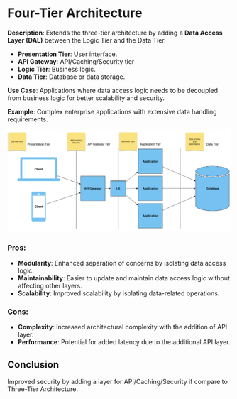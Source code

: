 # Four-Tier Architecture

**Description**: Extends the three-tier architecture by adding a **Data Access Layer (DAL)** between the Logic Tier and the Data Tier.
- **Presentation Tier**: User interface.
- **API Gateway**: API/Caching/Security tier
- **Logic Tier**: Business logic.
- **Data Tier**: Database or data storage.

**Use Case**: Applications where data access logic needs to be decoupled from business logic for better scalability and security.

**Example**: Complex enterprise applications with extensive data handling requirements.

![](../images/multi-tier-architecture/4-tier-arc.png)

### Pros:
- **Modularity**: Enhanced separation of concerns by isolating data access logic.
- **Maintainability**: Easier to update and maintain data access logic without affecting other layers.
- **Scalability**: Improved scalability by isolating data-related operations.

### Cons:
- **Complexity**: Increased architectural complexity with the addition of API layer.
- **Performance**: Potential for added latency due to the additional API layer.

## Conclusion
Improved security by adding a layer for API/Caching/Security if compare to Three-Tier Architecture.